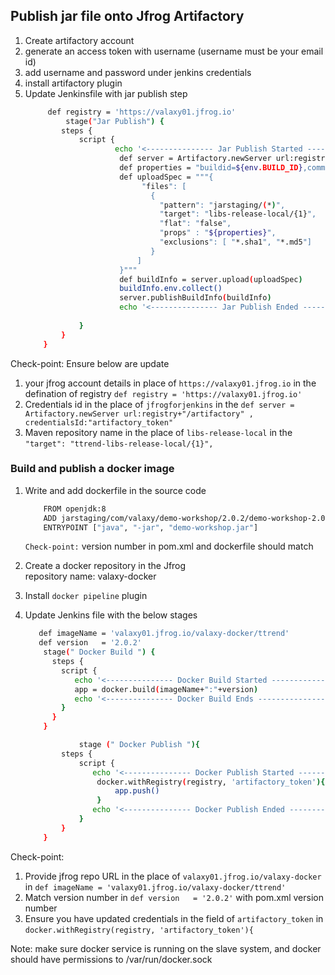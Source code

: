 ## Publish jar file onto Jfrog Artifactory
1. Create artifactory account  
2. generate an access token  with username  (username must be your email id)
3. add username and password under jenkins credentials   
4. install artifactory plugin  
5. Update Jenkinsfile with jar publish step   
    ```sh 
         def registry = 'https://valaxy01.jfrog.io'
             stage("Jar Publish") {
            steps {
                script {
                        echo '<--------------- Jar Publish Started --------------->'
                         def server = Artifactory.newServer url:registry+"/artifactory" ,  credentialsId:"artifactory_token"
                         def properties = "buildid=${env.BUILD_ID},commitid=${GIT_COMMIT}";
                         def uploadSpec = """{
                              "files": [
                                {
                                  "pattern": "jarstaging/(*)",
                                  "target": "libs-release-local/{1}",
                                  "flat": "false",
                                  "props" : "${properties}",
                                  "exclusions": [ "*.sha1", "*.md5"]
                                }
                             ]
                         }"""
                         def buildInfo = server.upload(uploadSpec)
                         buildInfo.env.collect()
                         server.publishBuildInfo(buildInfo)
                         echo '<--------------- Jar Publish Ended --------------->'  
                
                }
            }   
        }   
    ```

Check-point: 
Ensure below are update
1. your jfrog account details in place of `https://valaxy01.jfrog.io` in the defination of registry `def registry = 'https://valaxy01.jfrog.io'`
2. Credentials id in the place of `jfrogforjenkins` in the  `def server = Artifactory.newServer url:registry+"/artifactory" ,  credentialsId:"artifactory_token"`
3. Maven repository name in the place of `libs-release-local` in the `"target": "ttrend-libs-release-local/{1}",`

### Build and publish a docker image 

1. Write and add dockerfile in the source code
	```sh
		FROM openjdk:8
		ADD jarstaging/com/valaxy/demo-workshop/2.0.2/demo-workshop-2.0.2.jar demo-workshop.jar
		ENTRYPOINT ["java", "-jar", "demo-workshop.jar"]
	```
   `Check-point:`  version number in pom.xml and dockerfile should match   
1. Create a docker repository in the Jfrog  
    repository name: valaxy-docker
1. Install `docker pipeline` plugin 

1. Update Jenkins file with the below stages  
    ```sh 
	   def imageName = 'valaxy01.jfrog.io/valaxy-docker/ttrend'
	   def version   = '2.0.2'
        stage(" Docker Build ") {
          steps {
            script {
               echo '<--------------- Docker Build Started --------------->'
               app = docker.build(imageName+":"+version)
               echo '<--------------- Docker Build Ends --------------->'
            }
          }
        }

                stage (" Docker Publish "){
            steps {
                script {
                   echo '<--------------- Docker Publish Started --------------->'  
                    docker.withRegistry(registry, 'artifactory_token'){
                        app.push()
                    }    
                   echo '<--------------- Docker Publish Ended --------------->'  
                }
            }
        }
    ```

Check-point: 
1. Provide jfrog repo URL in the place of `valaxy01.jfrog.io/valaxy-docker` in `def imageName = 'valaxy01.jfrog.io/valaxy-docker/ttrend'`  
2. Match version number in `def version   = '2.0.2'` with pom.xml version number  
3. Ensure you have updated credentials in the field of `artifactory_token` in `docker.withRegistry(registry, 'artifactory_token'){`

Note: make sure docker service is running on the slave system, and docker should have permissions to /var/run/docker.sock